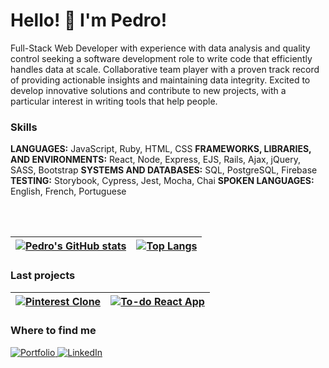 # Hello! 👋 I'm Pedro!

Full-Stack Web Developer with experience with data analysis and quality control seeking a software development role to write code that efficiently handles data at scale. Collaborative team player with a proven track record of providing actionable insights and maintaining data integrity. Excited to develop innovative solutions and contribute to new projects, with a particular interest in writing tools that help people.

### Skills
**LANGUAGES:** JavaScript, Ruby, HTML, CSS
**FRAMEWORKS, LIBRARIES, AND ENVIRONMENTS:** React, Node, Express, EJS, Rails, Ajax, jQuery, SASS, Bootstrap
**SYSTEMS AND DATABASES:** SQL, PostgreSQL, Firebase
**TESTING:** Storybook, Cypress, Jest, Mocha, Chai
**SPOKEN LANGUAGES:** English, French, Portuguese

<br />
<br />

| [![Pedro's GitHub stats](https://github-readme-stats.vercel.app/api?username=pedrolorandi&show_icons=true&theme=github_dark)](https://github.com/anuraghazra/github-readme-stats) | [![Top Langs](https://github-readme-stats.vercel.app/api/top-langs/?username=pedrolorandi&layout=compact&theme=github_dark)](https://github.com/anuraghazra/github-readme-stats) |
| ------------- | ------------- |

### Last projects
|[![Pinterest Clone](https://github-readme-stats.vercel.app/api/pin/?username=pedrolorandi&repo=pinterest-clone&theme=github_dark)](https://github.com/pedrolorandi/pinterest-clone)|[![To-do React App](https://github-readme-stats.vercel.app/api/pin/?username=pedrolorandi&repo=react-todolist&theme=github_dark)](https://github.com/pedrolorandi/react-todolist)|
| ------------- | ------------- |

### Where to find me
<a href="https://pedrolorandi.com" target="_blank">
  <img src="https://img.shields.io/badge/portfolio-white.svg?style=for-the-badge&logo=icloud&logoColor=black" alt="Portfolio" />
</a>
<a href="https://linkedin.com/pedrolorandi" target="_blank">
  <img src="https://img.shields.io/badge/linkedin-0A66C2.svg?style=for-the-badge&logo=linkedin&logoColor=white" alt="LinkedIn" />
</a>
